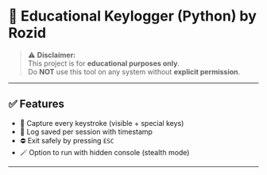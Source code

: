 # 🔐 Educational Keylogger (Python) by Rozid

> ⚠️ **Disclaimer:**  
This project is for **educational purposes only**.  
Do **NOT** use this tool on any system without **explicit permission**.  

---

## ✅ Features

- 🎹 Capture every keystroke (visible + special keys)
- 💾 Log saved per session with timestamp
- ⛔ Exit safely by pressing `ESC`
- 🪄 Option to run with hidden console (stealth mode)
<!-- - 🔒 Log files encrypted using AES-based Fernet encryption -->

---

